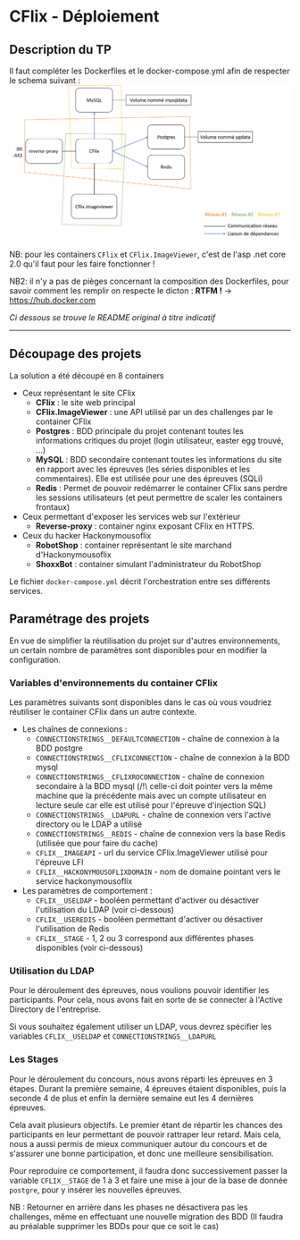 # CFlix - Déploiement

## Description du TP

Il faut compléter les Dockerfiles et le docker-compose.yml afin de respecter le schema suivant :
![schema de l'archi](./Schema.png)

NB: pour les containers `CFlix` et `CFlix.ImageViewer`, c'est de l'asp .net core 2.0 qu'il faut pour les faire fonctionner !

NB2: il n'y a pas de pièges concernant la composition des Dockerfiles, pour savoir comment les remplir on respecte le dicton : **RTFM !** -> <https://hub.docker.com>

*Ci dessous se trouve le README original à titre indicatif*

---

## Découpage des projets

La solution a été découpé en 8 containers

- Ceux représentant le site CFlix
  - **CFlix** : le site web principal
  - **CFlix.ImageViewer** : une API utilisé par un des challenges par le container CFlix
  - **Postgres** : BDD principale du projet contenant toutes les informations critiques du projet (login utilisateur, easter egg trouvé, ...)
  - **MySQL** : BDD secondaire contenant toutes les informations du site en rapport avec les épreuves (les séries disponibles et les commentaires). Elle est utilisée pour une des épreuves (SQLi)
  - **Redis** : Permet de pouvoir redémarrer le container CFlix sans perdre les sessions utilisateurs (et peut permettre de scaler les containers frontaux)
- Ceux permettant d'exposer les services web sur l'extérieur
  - **Reverse-proxy** : container nginx exposant CFlix en HTTPS.
- Ceux du hacker Hackonymousoflix
  - **RobotShop** : container représentant le site marchand d'Hackonymousoflix
  - **ShoxxBot** : container simulant l'administrateur du RobotShop

Le fichier `docker-compose.yml` décrit l'orchestration entre ses différents services.

## Paramétrage des projets

En vue de simplifier la réutilisation du projet sur d'autres environnements, un certain nombre de paramètres sont disponibles pour en modifier la configuration.

### Variables d'environnements du container **CFlix**

Les paramètres suivants sont disponibles dans le cas où vous voudriez réutiliser le container CFlix dans un autre contexte.

- Les chaînes de connexions :
  - `CONNECTIONSTRINGS__DEFAULTCONNECTION` - chaîne de connexion à la BDD postgre
  - `CONNECTIONSTRINGS__CFLIXCONNECTION` - chaîne de connexion à la BDD mysql
  - `CONNECTIONSTRINGS__CFLIXROCONNECTION` - chaîne de connexion secondaire à la BDD mysql (/!\ celle-ci doit pointer vers la même machine que la précédente mais avec un compte utilisateur en lecture seule car elle est utilisé pour l'épreuve d'injection SQL)
  - `CONNECTIONSTRINGS__LDAPURL` - chaîne de connexion vers l'active directory ou le LDAP a utilisé
  - `CONNECTIONSTRINGS__REDIS` - chaîne de connexion vers la base Redis (utilisée que pour faire du cache)
  - `CFLIX__IMAGEAPI` - url du service CFlix.ImageViewer utilisé pour l'épreuve LFI
  - `CFLIX__HACKONYMOUSOFLIXDOMAIN` - nom de domaine pointant vers le service hackonymousoflix
- Les paramètres de comportement :
  - `CFLIX__USELDAP` - booléen permettant d'activer ou désactiver l'utilisation du LDAP (voir ci-dessous)
  - `CFLIX__USEREDIS` - booléen permettant d'activer ou désactiver l'utilisation de Redis
  - `CFLIX__STAGE` - 1, 2 ou 3 correspond aux différentes phases disponibles (voir ci-dessous)

### Utilisation du LDAP

Pour le déroulement des épreuves, nous voulions pouvoir identifier les participants. Pour cela, nous avons fait en sorte de se connecter à l'Active Directory de l'entreprise.

Si vous souhaitez également utiliser un LDAP, vous devrez spécifier les variables `CFLIX__USELDAP` et `CONNECTIONSTRINGS__LDAPURL`

### Les Stages

Pour le déroulement du concours, nous avons réparti les épreuves en 3 étapes. Durant la première semaine, 4 épreuves étaient disponibles, puis la seconde 4 de plus et enfin la dernière semaine eut les 4 dernières épreuves.

Cela avait plusieurs objectifs. Le premier étant de répartir les chances des participants en leur permettant de pouvoir rattraper leur retard. Mais cela, nous a aussi permis de mieux communiquer autour du concours et de s'assurer une bonne participation, et donc une meilleure sensibilisation.

Pour reproduire ce comportement, il faudra donc successivement passer la variable `CFLIX__STAGE` de 1 à 3 et faire une mise à jour de la base de donnée `postgre`, pour y insérer les nouvelles épreuves.

NB : Retourner en arrière dans les phases ne désactivera pas les challenges, même en effectuant une nouvelle migration des BDD (Il faudra au préalable supprimer les BDDs pour que ce soit le cas)

